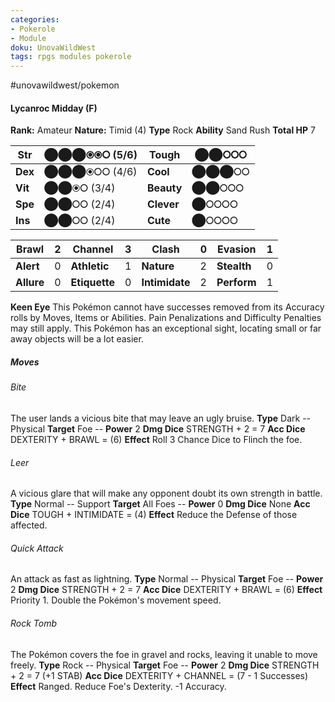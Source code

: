 ```yaml
---
categories:
- Pokerole
- Module
doku: UnovaWildWest
tags: rpgs modules pokerole
---
```

#unovawildwest/pokemon 

#### Lycanroc Midday (F)

**Rank:** Amateur
**Nature:** Timid (4)
**Type** Rock
**Ability** Sand Rush
**Total HP** 7

| **Str** | ⬤⬤⬤⦿⦿⭘ (5/6) | **Tough** |  ⬤⬤⭘⭘⭘
|---------|---------------|-----------|--------
| **Dex** | ⬤⬤⬤⦿⭘⭘ (4/6) | **Cool** |  ⬤⬤⬤⭘⭘
| **Vit** | ⬤⬤⦿⭘ (3/4) | **Beauty** |  ⬤⬤⭘⭘⭘
| **Spe** | ⬤⬤⭘⭘ (2/4) | **Clever** |  ⬤⭘⭘⭘⭘
| **Ins** | ⬤⬤⭘⭘ (2/4) | **Cute** |  ⬤⭘⭘⭘⭘

| **Brawl** |  2 | **Channel** | 3 | **Clash** |  0 | **Evasion** | 1
|-----------|----|-------------|---|-----------|----|-------------|---
| **Alert** |  0 | **Athletic** | 1 | **Nature** | 2 | **Stealth** | 0
| **Allure** | 0 | **Etiquette** | 0 | **Intimidate** | 2 | **Perform** | 1

**Keen Eye** This Pokémon cannot have successes removed from its Accuracy rolls by Moves, Items or Abilities. Pain Penalizations and Difficulty Penalties may still apply.
This Pokémon has an exceptional sight, locating small or far away objects will be a lot easier.

##### Moves

###### Bite
The user lands a vicious bite that may leave an ugly bruise.
**Type** Dark -- Physical
**Target** Foe -- **Power** 2
**Dmg Dice** STRENGTH + 2 = 7
**Acc Dice** DEXTERITY + BRAWL = (6)
**Effect** Roll 3 Chance Dice to Flinch the foe.

###### Leer
A vicious glare that will make any opponent doubt its own strength in battle.
**Type** Normal -- Support
**Target** All Foes -- **Power** 0
**Dmg Dice** None
**Acc Dice** TOUGH + INTIMIDATE = (4)
**Effect** Reduce the Defense of those affected.

###### Quick Attack
An attack as fast as lightning.
**Type** Normal -- Physical
**Target** Foe -- **Power** 2
**Dmg Dice** STRENGTH + 2 = 7
**Acc Dice** DEXTERITY + BRAWL = (6)
**Effect** Priority 1. Double the Pokémon's movement speed.

###### Rock Tomb
The Pokémon covers the foe in gravel and rocks, leaving it unable to move freely.
**Type** Rock -- Physical
**Target** Foe -- **Power** 2
**Dmg Dice** STRENGTH + 2 = 7 (+1 STAB)
**Acc Dice** DEXTERITY + CHANNEL = (7 - 1 Successes)
**Effect** Ranged. Reduce Foe's Dexterity. -1 Accuracy.